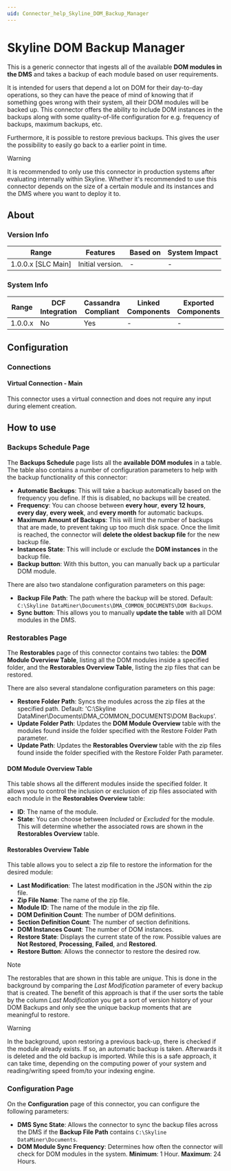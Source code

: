 ```yaml
---
uid: Connector_help_Skyline_DOM_Backup_Manager
---
```


# Skyline DOM Backup Manager

This is a generic connector that ingests all of the available **DOM modules in the DMS** and takes a backup of each module based on user requirements.

It is intended for users that depend a lot on DOM for their day-to-day operations, so they can have the peace of mind of knowing that if something goes wrong with their system, all their DOM modules will be backed up. This connector offers the ability to include DOM instances in the backups along with some quality-of-life configuration for e.g. frequency of backups, maximum backups, etc.

Furthermore, it is possible to restore previous backups. This gives the user the possibility to easily go back to a earlier point in time. 

> [!WARNING]  
> It is recommended to only use this connector in production systems after evaluating internally within Skyline. Whether it's recommended to use this connector depends on the size of a certain module and its instances and the DMS where you want to deploy it to. 

## About

### Version Info

| Range              | Features         | Based on | System Impact |
|--------------------|------------------|----------|---------------|
| 1.0.0.x [SLC Main] | Initial version. | -        | -             |

### System Info

| Range   | DCF Integration | Cassandra Compliant | Linked Components | Exported Components |
|---------|-----------------|---------------------|-------------------|---------------------|
| 1.0.0.x | No              | Yes                 | -                 | -                   |

## Configuration

### Connections

#### Virtual Connection - Main

This connector uses a virtual connection and does not require any input during element creation.

## How to use

### Backups Schedule Page

The **Backups Schedule** page lists all the **available DOM modules** in a table. The table also contains a number of configuration parameters to help with the backup functionality of this connector:

- **Automatic Backups**: This will take a backup automatically based on the frequency you define. If this is disabled, no backups will be created.
- **Frequency**: You can choose between **every hour**, **every 12 hours**, **every day**, **every week**, and **every month** for automatic backups.
- **Maximum Amount of Backups**: This will limit the number of backups that are made, to prevent taking up too much disk space. Once the limit is reached, the connector will **delete the oldest backup file** for the new backup file.
- **Instances State**: This will include or exclude the **DOM instances** in the backup file.
- **Backup button**: With this button, you can manually back up a particular DOM module.

There are also two standalone configuration parameters on this page:

- **Backup File Path**: The path where the backup will be stored. Default: `C:\Skyline DataMiner\Documents\DMA_COMMON_DOCUMENTS\DOM Backups`.
- **Sync button**: This allows you to manually **update the table** with all DOM modules in the DMS.

### Restorables Page

The **Restorables** page of this connector contains two tables: the **DOM Module Overview Table**, listing all the DOM modules inside a specified folder, and the **Restorables Overview Table**, listing the zip files that can be restored.

There are also several standalone configuration parameters on this page:

- **Restore Folder Path**: Syncs the modules across the zip files at the specified path. Default: 'C:\Skyline DataMiner\Documents\DMA_COMMON_DOCUMENTS\DOM Backups'.
- **Update Folder Path**: Updates the **DOM Module Overview** table with the modules found inside the folder specified with the Restore Folder Path parameter.
- **Update Path**: Updates the **Restorables Overview** table with the zip files found inside the folder specified with the Restore Folder Path parameter.

#### DOM Module Overview Table

This table shows all the different modules inside the specified folder. It allows you to control the inclusion or exclusion of zip files associated with each module in the **Restorables Overview** table:

- **ID**: The name of the module.
- **State**: You can choose between *Included* or *Excluded* for the module. This will determine whether the associated rows are shown in the **Restorables Overview** table.

#### Restorables Overview Table

This table allows you to select a zip file to restore the information for the desired module:

- **Last Modification**: The latest modification in the JSON within the zip file.
- **Zip File Name**: The name of the zip file.
- **Module ID**: The name of the module in the zip file.
- **DOM Definition Count**: The number of DOM definitions.
- **Section Definition Count**: The number of section definitions.
- **DOM Instances Count**: The number of DOM instances.
- **Restore State**: Displays the current state of the row. Possible values are **Not Restored**, **Processing**, **Failed**, and **Restored**.
- **Restore Button**: Allows the connector to restore the desired row.

> [!NOTE]  
> The restorables that are shown in this table are _unique_. This is done in the background by comparing the _Last Modification_ parameter of every backup that is created. The benefit of this approach is that if the user sorts the table by the column _Last Modification_ you get a sort of version history of your DOM Backups and only see the unique backup moments that are meaningful to restore.

> [!WARNING]  
> In the background, upon restoring a previous back-up, there is checked if the module already exists. If so, an automatic backup is taken. Afterwards it is deleted and the old backup is imported. While this is a safe approach, it can take time, depending on the computing power of your system and reading/writing speed from/to your indexing engine. 

### Configuration Page

On the **Configuration** page of this connector, you can configure the following parameters:

- **DMS Sync State**: Allows the connector to sync the backup files across the DMS if the **Backup File Path** contains `C:\Skyline DataMiner\Documents`.
- **DOM Module Sync Frequency**: Determines how often the connector will check for DOM modules in the system. **Minimum**: 1 Hour. **Maximum**: 24 Hours.
